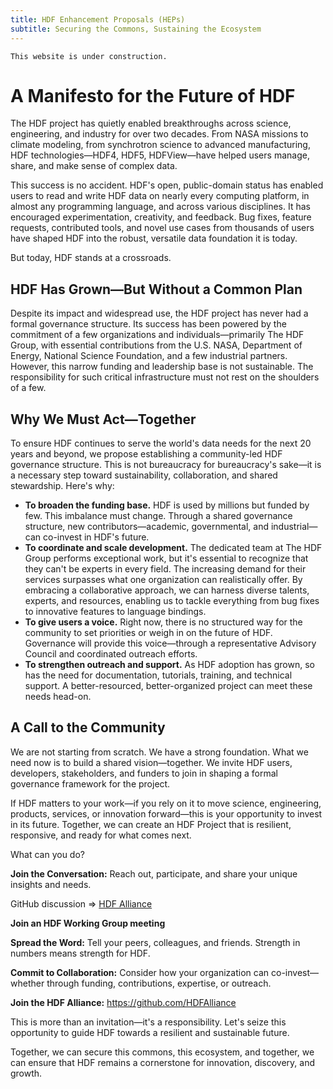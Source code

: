 ```yaml
---
title: HDF Enhancement Proposals (HEPs)
subtitle: Securing the Commons, Sustaining the Ecosystem
---
```


```{attention}
This website is under construction.
```

# A Manifesto for the Future of HDF

The HDF project has quietly enabled breakthroughs across science, engineering, and industry for over two decades. From NASA missions to climate modeling, from synchrotron science to advanced manufacturing, HDF technologies—HDF4, HDF5, HDFView—have helped users manage, share, and make sense of complex data.

This success is no accident. HDF's open, public-domain status has enabled users to read and write HDF data on nearly every computing platform, in almost any programming language, and across various disciplines. It has encouraged experimentation, creativity, and feedback. Bug fixes, feature requests, contributed tools, and novel use cases from thousands of users have shaped HDF into the robust, versatile data foundation it is today.

But today, HDF stands at a crossroads.

## HDF Has Grown—But Without a Common Plan

Despite its impact and widespread use, the HDF project has never had a formal governance structure. Its success has been powered by the commitment of a few organizations and individuals—primarily The HDF Group, with essential contributions from the U.S. NASA, Department of Energy, National Science Foundation, and a few industrial partners. However, this narrow funding and leadership base is not sustainable. The responsibility for such critical infrastructure must not rest on the shoulders of a few.

## Why We Must Act—Together

To ensure HDF continues to serve the world's data needs for the next 20 years and beyond, we propose establishing a community-led HDF governance structure. This is not bureaucracy for bureaucracy's sake—it is a necessary step toward sustainability, collaboration, and shared stewardship. Here's why:
* **To broaden the funding base.** HDF is used by millions but funded by few. This imbalance must change. Through a shared governance structure, new contributors—academic, governmental, and industrial—can co-invest in HDF's future.
* **To coordinate and scale development.** The dedicated team at The HDF Group performs exceptional work, but it's essential to recognize that they can't be experts in every field. The increasing demand for their services surpasses what one organization can realistically offer. By embracing a collaborative approach, we can harness diverse talents, experts, and resources, enabling us to tackle everything from bug fixes to innovative features to language bindings.
* **To give users a voice.** Right now, there is no structured way for the community to set priorities or weigh in on the future of HDF. Governance will provide this voice—through a representative Advisory Council and coordinated outreach efforts.
* **To strengthen outreach and support.** As HDF adoption has grown, so has the need for documentation, tutorials, training, and technical support. A better-resourced, better-organized project can meet these needs head-on.

## A Call to the Community

We are not starting from scratch. We have a strong foundation. What we need now is to build a shared vision—together. We invite HDF users, developers, stakeholders, and funders to join in shaping a formal governance framework for the project.

If HDF matters to your work—if you rely on it to move science, engineering, products, services, or innovation forward—this is your opportunity to invest in its future. Together, we can create an HDF Project that is resilient, responsive, and ready for what comes next.

What can you do?

**Join the Conversation:** Reach out, participate, and share your unique insights and needs.

GitHub discussion => [HDF Alliance](https://github.com/HDFAlliance)

**Join an HDF Working Group meeting**

**Spread the Word:** Tell your peers, colleagues, and friends. Strength in numbers means strength for HDF.

**Commit to Collaboration:** Consider how your organization can co-invest—whether through funding, contributions, expertise, or outreach.

**Join the HDF Alliance:** https://github.com/HDFAlliance

This is more than an invitation—it's a responsibility. Let's seize this opportunity to guide HDF towards a resilient and sustainable future.

Together, we can secure this commons, this ecosystem, and together, we can ensure that HDF remains a cornerstone for innovation, discovery, and growth.
